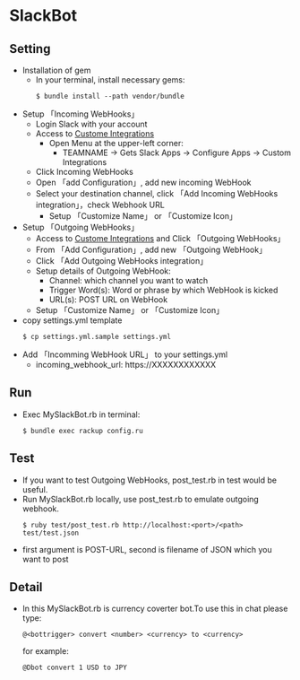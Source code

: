 # SlackBot

## Setting
* Installation of gem
  * In your terminal, install necessary gems:
    ```
    $ bundle install --path vendor/bundle
    ```
* Setup 「Incoming WebHooks」
  * Login Slack with your account
  * Access to [Custome Integrations](https://nomlab.slack.com/apps/manage/custom-integrations)
    * Open Menu at the upper-left corner:
      * TEAMNAME -> Gets Slack Apps -> Configure Apps -> Custom Integrations
  * Click Incoming WebHooks
  * Open 「add Configuration」, add new incoming WebHook
  * Select your destination channel, click 「Add Incoming WebHooks integration」，check Webhook URL
    * Setup 「Customize Name」 or 「Customize Icon」
* Setup 「Outgoing WebHooks」
  * Access to [Custome Integrations](https://nomlab.slack.com/apps/manage/custom-integrations) and Click 「Outgoing WebHooks」
  * From 「Add Configuration」, add new 「Outgoing WebHook」
  * Click 「Add Outgoing WebHooks integration」
  * Setup details of Outgoing WebHook:
    * Channel: which channel you want to watch
    * Trigger Word(s): Word or phrase by which WebHook is kicked
    * URL(s): POST URL on WebHook
  * Setup 「Customize Name」 or 「Customize Icon」
* copy settings.yml template
  ```
  $ cp settings.yml.sample settings.yml
  ```
* Add 「Incomming WebHook URL」 to  your settings.yml
  * incoming_webhook_url: https://XXXXXXXXXXXX

## Run
* Exec MySlackBot.rb in terminal:
  ```
  $ bundle exec rackup config.ru
  ```

## Test
* If you want to test Outgoing WebHooks, post_test.rb in test would be useful.
* Run MySlackBot.rb locally, use post_test.rb to emulate outgoing webhook.
  ```
  $ ruby test/post_test.rb http://localhost:<port>/<path> test/test.json
  ```  
* first argument is POST-URL, second is filename of JSON which you want to post

## Detail
* In this MySlackBot.rb is currency coverter bot.To use this in chat please type:
  ```
  @<bottrigger> convert <number> <currency> to <currency>
  ``` 
  for example:
  ```
  @Dbot convert 1 USD to JPY
  ```
